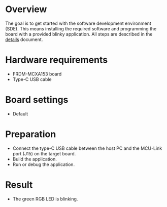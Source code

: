 Overview
========
The goal is to get started with the software development environment (SDE). This means installing the required software and programming the board with a provided blinky application. All steps are described in the [details](./readme_details.md) document.

Hardware requirements
=====================
- FRDM-MCXA153 board
- Type-C USB cable

Board settings
==============
- Default

Preparation
===========
- Connect the type-C USB cable between the host PC and the MCU-Link port (J15) on the target board.
- Build the application.
- Run or debug the application.

Result
======
- The green RGB LED is blinking.
